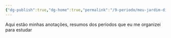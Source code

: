 ```yaml
---
{"dg-publish":true,"dg-home":true,"permalink":"/9-periodo/meu-jardim-digital-de-estudos/","tags":["gardenEntry"],"dgPassFrontmatter":true}
---
```


Aqui estão minhas anotações, resumos dos períodos que eu me organizei para estudar
